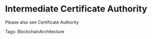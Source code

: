 # Intermediate Certificate Authority

Please also see Certificate Authority

Tags: BlockchainArchitecture

